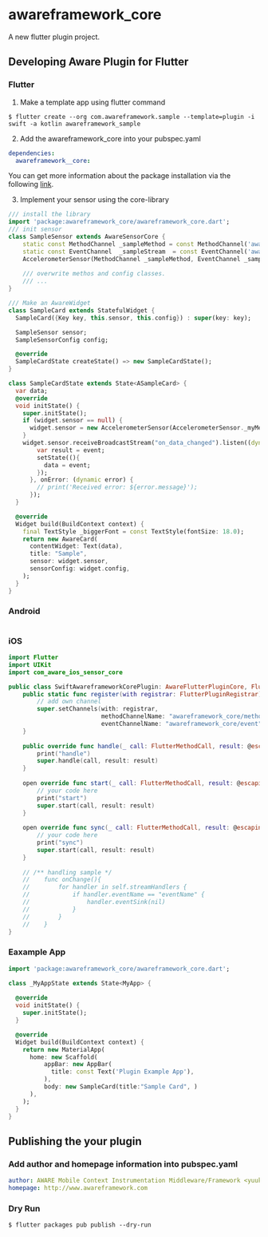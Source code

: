 # awareframework_core

A new flutter plugin project.

## Developing Aware Plugin for Flutter

### Flutter

1. Make a template app using flutter command
```console
$ flutter create --org com.awareframework.sample --template=plugin -i swift -a kotlin awareframework_sample
```

2. Add the awareframework_core into your pubspec.yaml
```yaml
dependencies:
  awareframework__core:
```
You can get more information about the package installation via the following [link](https://flutter.io/docs/development/packages-and-plugins/using-packages).

3. Implement your sensor using the core-library
```dart
/// install the library
import 'package:awareframework_core/awareframework_core.dart';
/// init sensor
class SampleSensor extends AwareSensorCore {
    static const MethodChannel _sampleMethod = const MethodChannel('awareframework_sample/method');
    static const EventChannel  _sampleStream  = const EventChannel('awareframework_sample/event');
    AccelerometerSensor(MethodChannel _sampleMethod, EventChannel _sampleStream) : super(_sampleMethod, _sampleStream);
    
    /// overwrite methos and config classes.
    /// ...
}

/// Make an AwareWidget
class SampleCard extends StatefulWidget {
  SampleCard({Key key, this.sensor, this.config}) : super(key: key);

  SampleSensor sensor;
  SampleSensorConfig config;

  @override
  SampleCardState createState() => new SampleCardState();
}

class SampleCardState extends State<ASampleCard> {
  var data;
  @override
  void initState() {
    super.initState();
    if (widget.sensor == null) {
      widget.sensor = new AccelerometerSensor(AccelerometerSensor._myMethod, AccelerometerSensor._myStream);
    }
    widget.sensor.receiveBroadcastStream("on_data_changed").listen((dynamic event) {
        var result = event;
        setState((){
          data = event;
        });
      }, onError: (dynamic error) {
        // print('Received error: ${error.message}');
      });
  }

  @override
  Widget build(BuildContext context) {
    final TextStyle _biggerFont = const TextStyle(fontSize: 18.0);
    return new AwareCard(
      contentWidget: Text(data),
      title: "Sample",
      sensor: widget.sensor,
      sensorConfig: widget.config,
    );
  }
}
```

### Android
```kotlin

```

### iOS
```swift
import Flutter
import UIKit
import com_aware_ios_sensor_core

public class SwiftAwareframeworkCorePlugin: AwareFlutterPluginCore, FlutterPlugin {
    public static func register(with registrar: FlutterPluginRegistrar) {
        // add own channel
        super.setChannels(with: registrar,
                          methodChannelName: "awareframework_core/method",
                          eventChannelName: "awareframework_core/event")
    }
    
    public override func handle(_ call: FlutterMethodCall, result: @escaping FlutterResult) {
        print("handle")
        super.handle(call, result: result)
    }
    
    open override func start(_ call: FlutterMethodCall, result: @escaping FlutterResult) {
        // your code here
        print("start")
        super.start(call, result: result)
    }
    
    open override func sync(_ call: FlutterMethodCall, result: @escaping FlutterResult) {
        // your code here
        print("sync")
        super.start(call, result: result)
    }
    
    // /** handling sample */
    //    func onChange(){
    //        for handler in self.streamHandlers {
    //            if handler.eventName == "eventName" {
    //                handler.eventSink(nil)
    //            }
    //        }
    //    }
}
```

### Eaxample App
```dart
import 'package:awareframework_core/awareframework_core.dart';

class _MyAppState extends State<MyApp> {
  
  @override
  void initState() {
    super.initState();
  }

  @override
  Widget build(BuildContext context) {
    return new MaterialApp(
      home: new Scaffold(
          appBar: new AppBar(
            title: const Text('Plugin Example App'),
          ),
          body: new SampleCard(title:"Sample Card", )
      ),
    );
  }
}

```

## Publishing the your plugin
### Add author and homepage information into pubspec.yaml
```yaml
author: AWARE Mobile Context Instrumentation Middleware/Framework <yuuki.nishiyama@oulu.fi>
homepage: http://www.awareframework.com
```

### Dry Run
```console
$ flutter packages pub publish --dry-run
```

### 

